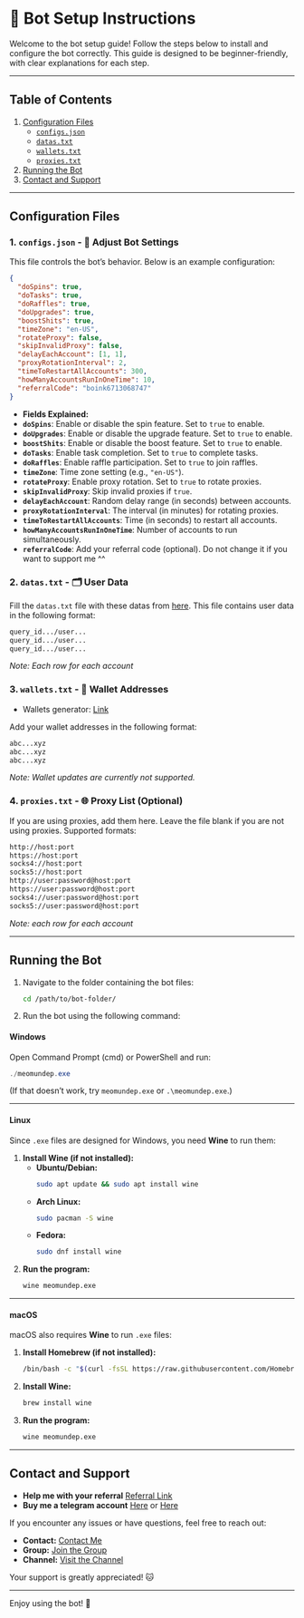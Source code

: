 # 🚀 Bot Setup Instructions

Welcome to the bot setup guide! Follow the steps below to install and configure the bot correctly. This guide is designed to be beginner-friendly, with clear explanations for each step.

---

## Table of Contents

1. [Configuration Files](#configuration-files)
   - [`configs.json`](#1-configsjson)
   - [`datas.txt`](#2-datastxt)
   - [`wallets.txt`](#3-walletstxt)
   - [`proxies.txt`](#4-proxiestxt)
2. [Running the Bot](#running-the-bot)
3. [Contact and Support](#contact-and-support)

---

## Configuration Files

### 1. `configs.json` - 📜 Adjust Bot Settings

This file controls the bot’s behavior. Below is an example configuration:

```json
{
  "doSpins": true,
  "doTasks": true,
  "doRaffles": true,
  "doUpgrades": true,
  "boostShits": true,
  "timeZone": "en-US",
  "rotateProxy": false,
  "skipInvalidProxy": false,
  "delayEachAccount": [1, 1],
  "proxyRotationInterval": 2,
  "timeToRestartAllAccounts": 300,
  "howManyAccountsRunInOneTime": 10,
  "referralCode": "boink6713068747"
}
```

- **Fields Explained:**
- **`doSpins`**: Enable or disable the spin feature. Set to `true` to enable.
- **`doUpgrades`**: Enable or disable the upgrade feature. Set to `true` to enable.
- **`boostShits`**: Enable or disable the boost feature. Set to `true` to enable.
- **`doTasks`**: Enable task completion. Set to `true` to complete tasks.
- **`doRaffles`**: Enable raffle participation. Set to `true` to join raffles.
- **`timeZone`**: Time zone setting (e.g., `"en-US"`).
- **`rotateProxy`**: Enable proxy rotation. Set to `true` to rotate proxies.
- **`skipInvalidProxy`**: Skip invalid proxies if `true`.
- **`delayEachAccount`**: Random delay range (in seconds) between accounts.
- **`proxyRotationInterval`**: The interval (in minutes) for rotating proxies.
- **`timeToRestartAllAccounts`**: Time (in seconds) to restart all accounts.
- **`howManyAccountsRunInOneTime`**: Number of accounts to run simultaneously.
- **`referralCode`**: Add your referral code (optional). Do not change it if you want to support me ^^

### 2. `datas.txt` - 🗂️ User Data

Fill the `datas.txt` file with these datas from [here](https://t.me/KeoAirDropFreeNe/257/6879). This file contains user data in the following format:

```txt
query_id.../user...
query_id.../user...
query_id.../user...
```

_Note: Each row for each account_

### 3. `wallets.txt` - 💼 Wallet Addresses

- Wallets generator: [Link](https://github.com/MeoMunDep/Automatic-Ultimate-Create-Wallets-for-Airdrop)

Add your wallet addresses in the following format:

```txt
abc...xyz
abc...xyz
abc...xyz
```

_Note: Wallet updates are currently not supported._

### 4. `proxies.txt` - 🌐 Proxy List (Optional)

If you are using proxies, add them here. Leave the file blank if you are not using proxies. Supported formats:

```txt
http://host:port
https://host:port
socks4://host:port
socks5://host:port
http://user:password@host:port
https://user:password@host:port
socks4://user:password@host:port
socks5://user:password@host:port
```

_Note: each row for each account_

---

## Running the Bot

1. Navigate to the folder containing the bot files:

   ```bash
   cd /path/to/bot-folder/
   ```

2. Run the bot using the following command:

#### **Windows**

Open Command Prompt (cmd) or PowerShell and run:

```powershell
./meomundep.exe
```

(If that doesn’t work, try `meomundep.exe` or `.\meomundep.exe`.)

---

#### **Linux**

Since `.exe` files are designed for Windows, you need **Wine** to run them:

1. **Install Wine (if not installed):**
   - **Ubuntu/Debian:**
     ```bash
     sudo apt update && sudo apt install wine
     ```
   - **Arch Linux:**
     ```bash
     sudo pacman -S wine
     ```
   - **Fedora:**
     ```bash
     sudo dnf install wine
     ```
2. **Run the program:**
   ```bash
   wine meomundep.exe
   ```

---

#### **macOS**

macOS also requires **Wine** to run `.exe` files:

1. **Install Homebrew (if not installed):**
   ```bash
   /bin/bash -c "$(curl -fsSL https://raw.githubusercontent.com/Homebrew/install/HEAD/install.sh)"
   ```
2. **Install Wine:**
   ```bash
   brew install wine
   ```
3. **Run the program:**
   ```bash
   wine meomundep.exe
   ```

---

## Contact and Support

- **Help me with your referral** [Referral Link](https://t.me/boinker_bot/boinkapp?startapp=boink6713068747)
- **Buy me a telegram account** [Here](https://t.me/KeoAirDropFreeNe/312/27801) or [Here](https://github.com/MeoMunDep/MeoMunDep)

If you encounter any issues or have questions, feel free to reach out:

- **Contact:** [Contact Me](https://t.me/MeoMunDep)
- **Group:** [Join the Group](https://t.me/KeoAirDropFreeNe)
- **Channel:** [Visit the Channel](https://t.me/KeoAirDropFreeNee)

Your support is greatly appreciated! 🐱

---

Enjoy using the bot! 🚀
